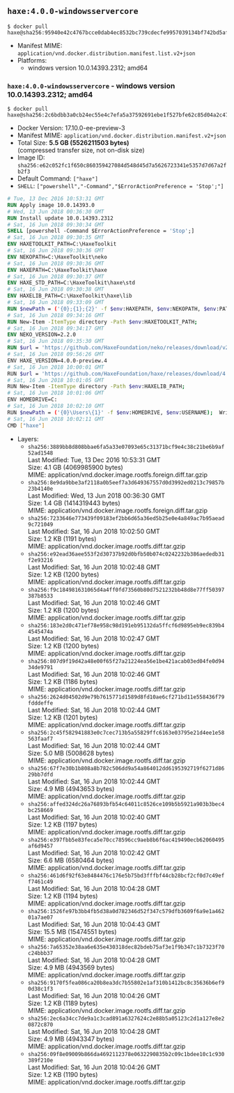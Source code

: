 ## `haxe:4.0.0-windowsservercore`

```console
$ docker pull haxe@sha256:95940e42c4767bcce0dab4ec8532bc739cdecfe9957039134bf742bd5afadc54
```

-	Manifest MIME: `application/vnd.docker.distribution.manifest.list.v2+json`
-	Platforms:
	-	windows version 10.0.14393.2312; amd64

### `haxe:4.0.0-windowsservercore` - windows version 10.0.14393.2312; amd64

```console
$ docker pull haxe@sha256:2c6bdbb3a0cb24ec55e4c7efa5a37592691ebe1f527bfe62c85d04a2c473066a
```

-	Docker Version: 17.10.0-ee-preview-3
-	Manifest MIME: `application/vnd.docker.distribution.manifest.v2+json`
-	Total Size: **5.5 GB (5526211503 bytes)**  
	(compressed transfer size, not on-disk size)
-	Image ID: `sha256:e62c052fc1f650c860359427084d548d45d7a5626723341e5357d7d67a2fb2f3`
-	Default Command: `["haxe"]`
-	`SHELL`: `["powershell","-Command","$ErrorActionPreference = 'Stop';"]`

```dockerfile
# Tue, 13 Dec 2016 10:53:31 GMT
RUN Apply image 10.0.14393.0
# Wed, 13 Jun 2018 00:36:30 GMT
RUN Install update 10.0.14393.2312
# Sat, 16 Jun 2018 09:30:34 GMT
SHELL [powershell -Command $ErrorActionPreference = 'Stop';]
# Sat, 16 Jun 2018 09:30:35 GMT
ENV HAXETOOLKIT_PATH=C:\HaxeToolkit
# Sat, 16 Jun 2018 09:30:36 GMT
ENV NEKOPATH=C:\HaxeToolkit\neko
# Sat, 16 Jun 2018 09:30:36 GMT
ENV HAXEPATH=C:\HaxeToolkit\haxe
# Sat, 16 Jun 2018 09:30:37 GMT
ENV HAXE_STD_PATH=C:\HaxeToolkit\haxe\std
# Sat, 16 Jun 2018 09:30:38 GMT
ENV HAXELIB_PATH=C:\HaxeToolkit\haxe\lib
# Sat, 16 Jun 2018 09:33:09 GMT
RUN $newPath = ('{0};{1};{2}' -f $env:HAXEPATH, $env:NEKOPATH, $env:PATH); 	Write-Host ('Updating PATH: {0}' -f $newPath); 	[Environment]::SetEnvironmentVariable('PATH', $newPath, [EnvironmentVariableTarget]::Machine);
# Sat, 16 Jun 2018 09:34:16 GMT
RUN New-Item -ItemType directory -Path $env:HAXETOOLKIT_PATH;
# Sat, 16 Jun 2018 09:34:17 GMT
ENV NEKO_VERSION=2.2.0
# Sat, 16 Jun 2018 09:35:30 GMT
RUN $url = 'https://github.com/HaxeFoundation/neko/releases/download/v2-2-0/neko-2.2.0-win.zip'; 	Write-Host ('Downloading {0} ...' -f $url); 	[Net.ServicePointManager]::SecurityProtocol = [Net.SecurityProtocolType]::Tls12; 	Invoke-WebRequest -Uri $url -OutFile 'neko.zip'; 		Write-Host 'Verifying sha256 (93d7ca96698a6825f38ca8eea49e2e6b691c0849270174f6c1bd531290db8d69) ...'; 	if ((Get-FileHash neko.zip -Algorithm sha256).Hash -ne '93d7ca96698a6825f38ca8eea49e2e6b691c0849270174f6c1bd531290db8d69') { 		Write-Host 'FAILED!'; 		exit 1; 	}; 		Write-Host 'Expanding ...'; 	New-Item -ItemType directory -Path tmp; 	Expand-Archive -Path neko.zip -DestinationPath tmp; 	if (Test-Path tmp\neko.exe) { Move-Item tmp $env:NEKOPATH } 	else { Move-Item (Resolve-Path tmp\neko* | Select -ExpandProperty Path) $env:NEKOPATH }; 		Write-Host 'Removing ...'; 	Remove-Item -Path neko.zip, tmp -Force -Recurse -ErrorAction Ignore; 		Write-Host 'Verifying install ...'; 	Write-Host '  neko -version'; neko -version; 		Write-Host 'Complete.';
# Sat, 16 Jun 2018 09:56:26 GMT
ENV HAXE_VERSION=4.0.0-preview.4
# Sat, 16 Jun 2018 10:00:01 GMT
RUN $url = 'https://github.com/HaxeFoundation/haxe/releases/download/4.0.0-preview.4/haxe-4.0.0-preview.4-win64.zip'; 	Write-Host ('Downloading {0} ...' -f $url); 	[Net.ServicePointManager]::SecurityProtocol = [Net.SecurityProtocolType]::Tls12; 	Invoke-WebRequest -Uri $url -OutFile haxe.zip; 		Write-Host 'Verifying sha256 (f81f9aa9cfa9ed882d5076db5fe159748d207fd4cc56c02fd96fa862d7422a66) ...'; 	if ((Get-FileHash haxe.zip -Algorithm sha256).Hash -ne 'f81f9aa9cfa9ed882d5076db5fe159748d207fd4cc56c02fd96fa862d7422a66') { 		Write-Host 'FAILED!'; 		exit 1; 	}; 		Write-Host 'Expanding ...'; 	New-Item -ItemType directory -Path tmp; 	Expand-Archive -Path haxe.zip -DestinationPath tmp; 	if (Test-Path tmp\haxe.exe) { Move-Item tmp $env:HAXEPATH } 	else { Move-Item (Resolve-Path tmp\haxe* | Select -ExpandProperty Path) $env:HAXEPATH }; 		Write-Host 'Removing ...'; 	Remove-Item -Path haxe.zip, tmp -Force -Recurse -ErrorAction Ignore; 		Write-Host 'Verifying install ...'; 	Write-Host '  haxe -version'; haxe -version; 		Write-Host 'Complete.';
# Sat, 16 Jun 2018 10:01:05 GMT
RUN New-Item -ItemType directory -Path $env:HAXELIB_PATH;
# Sat, 16 Jun 2018 10:01:06 GMT
ENV HOMEDRIVE=C:
# Sat, 16 Jun 2018 10:02:10 GMT
RUN $newPath = ('{0}\Users\{1}' -f $env:HOMEDRIVE, $env:USERNAME); 	Write-Host ('Updating HOMEPATH: {0}' -f $newPath); 	[Environment]::SetEnvironmentVariable('HOMEPATH', $newPath, [EnvironmentVariableTarget]::Machine);
# Sat, 16 Jun 2018 10:02:11 GMT
CMD ["haxe"]
```

-	Layers:
	-	`sha256:3889bb8d808bbae6fa5a33e07093e65c31371bcf9e4c38c21be6b9af52ad1548`  
		Last Modified: Tue, 13 Dec 2016 10:53:31 GMT  
		Size: 4.1 GB (4069985900 bytes)  
		MIME: application/vnd.docker.image.rootfs.foreign.diff.tar.gzip
	-	`sha256:8e9da9bbe3af2118a0b5eef7a3d649367557d0d3992ed0213c79857b23b4140e`  
		Last Modified: Wed, 13 Jun 2018 00:36:30 GMT  
		Size: 1.4 GB (1414319443 bytes)  
		MIME: application/vnd.docker.image.rootfs.foreign.diff.tar.gzip
	-	`sha256:7233646e773439f09183ef2bb6d65a36ed5b25e0e4a849ac7b95aead9c721049`  
		Last Modified: Sat, 16 Jun 2018 10:02:50 GMT  
		Size: 1.2 KB (1191 bytes)  
		MIME: application/vnd.docker.image.rootfs.diff.tar.gzip
	-	`sha256:e92ead36aee553f2d30737b92d0bfb50b074c0242232b386aededb31f2e93216`  
		Last Modified: Sat, 16 Jun 2018 10:02:48 GMT  
		Size: 1.2 KB (1200 bytes)  
		MIME: application/vnd.docker.image.rootfs.diff.tar.gzip
	-	`sha256:f9c184981631065d4a4ff0fd73560b80d7521232bb48d8e77ff50397387b8533`  
		Last Modified: Sat, 16 Jun 2018 10:02:46 GMT  
		Size: 1.2 KB (1200 bytes)  
		MIME: application/vnd.docker.image.rootfs.diff.tar.gzip
	-	`sha256:183e2d0c471ef78e958c98d191eb95132da5ffcf6d9895eb9ec839b44545474a`  
		Last Modified: Sat, 16 Jun 2018 10:02:47 GMT  
		Size: 1.2 KB (1200 bytes)  
		MIME: application/vnd.docker.image.rootfs.diff.tar.gzip
	-	`sha256:807d9f19d42a48e00f65f27a21224ea56e1be421acab03ed04fe0d9434de9791`  
		Last Modified: Sat, 16 Jun 2018 10:02:46 GMT  
		Size: 1.2 KB (1186 bytes)  
		MIME: application/vnd.docker.image.rootfs.diff.tar.gzip
	-	`sha256:2624d04502d9e79b7615771d1589d8fd10ae6cf271bd11e558436f79fdddeffe`  
		Last Modified: Sat, 16 Jun 2018 10:02:44 GMT  
		Size: 1.2 KB (1201 bytes)  
		MIME: application/vnd.docker.image.rootfs.diff.tar.gzip
	-	`sha256:2c45f582941883e0c7cec713b5a55829ffc6163e03795e21d4ee1e58563faaf7`  
		Last Modified: Sat, 16 Jun 2018 10:02:44 GMT  
		Size: 5.0 MB (5008628 bytes)  
		MIME: application/vnd.docker.image.rootfs.diff.tar.gzip
	-	`sha256:67f7e30b1b808a8b782c506dd9a54a864012dd6195392719f6271d8629bb7dfd`  
		Last Modified: Sat, 16 Jun 2018 10:02:44 GMT  
		Size: 4.9 MB (4943653 bytes)  
		MIME: application/vnd.docker.image.rootfs.diff.tar.gzip
	-	`sha256:affed324dc26a76893bfb54c64011c8526ce109b5b5921a903b3bec4bc258669`  
		Last Modified: Sat, 16 Jun 2018 10:02:40 GMT  
		Size: 1.2 KB (1197 bytes)  
		MIME: application/vnd.docker.image.rootfs.diff.tar.gzip
	-	`sha256:e397fbb5e83feca5e70cc78596cc9aeb8b6f6ac419490ecb62060495af6d9457`  
		Last Modified: Sat, 16 Jun 2018 10:02:42 GMT  
		Size: 6.6 MB (6580464 bytes)  
		MIME: application/vnd.docker.image.rootfs.diff.tar.gzip
	-	`sha256:461d6f92f63e8484476c176e5b75bd3fffbf44cb28bcf2cf0d7c49eff7461c49`  
		Last Modified: Sat, 16 Jun 2018 10:04:28 GMT  
		Size: 1.2 KB (1194 bytes)  
		MIME: application/vnd.docker.image.rootfs.diff.tar.gzip
	-	`sha256:1526fe97b3bb4fb5d38a0d782346d52f347c579dfb3609f6a9e1a46201a7ae07`  
		Last Modified: Sat, 16 Jun 2018 10:04:43 GMT  
		Size: 15.5 MB (15474551 bytes)  
		MIME: application/vnd.docker.image.rootfs.diff.tar.gzip
	-	`sha256:7a65352e38aa6e635e430318dec82bdeb75af3e1f9b347c1b7323f70c24bbb37`  
		Last Modified: Sat, 16 Jun 2018 10:04:28 GMT  
		Size: 4.9 MB (4943569 bytes)  
		MIME: application/vnd.docker.image.rootfs.diff.tar.gzip
	-	`sha256:9170f5fea086ca20b8ea3dc7b55802e1af310b1412bc8c35636b6ef90d38c1f3`  
		Last Modified: Sat, 16 Jun 2018 10:04:26 GMT  
		Size: 1.2 KB (1189 bytes)  
		MIME: application/vnd.docker.image.rootfs.diff.tar.gzip
	-	`sha256:2ec6a34cc7de9a1c3cad891a6327624c2e88b5a05123c2d1a127e8e20872c870`  
		Last Modified: Sat, 16 Jun 2018 10:04:28 GMT  
		Size: 4.9 MB (4943347 bytes)  
		MIME: application/vnd.docker.image.rootfs.diff.tar.gzip
	-	`sha256:09f8e09009b866da4692112378e0632290835b2c09c1bdee10c1c930389f210e`  
		Last Modified: Sat, 16 Jun 2018 10:04:26 GMT  
		Size: 1.2 KB (1190 bytes)  
		MIME: application/vnd.docker.image.rootfs.diff.tar.gzip
